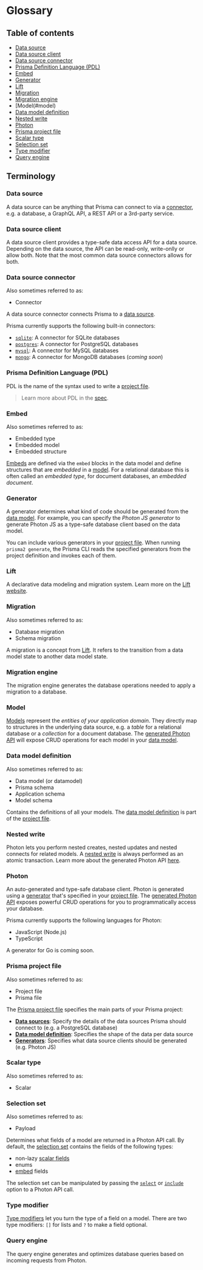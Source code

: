 # Glossary


<!-- ### Composite model

A composite model is a model that doesn't directly map to a structure (e.g. a _table_ or a _collection_) in the underlying data source. Instead, it's composed out of multiple parts from the underlying database. -->

## Table of contents

- [Data source]()
- [Data source client]()
- [Data source connector](#data-source-connector)
- [Prisma Definition Language (PDL)](#prisma-definition-language-pdl)
- [Embed](#embed)
- [Generator](#generator)
- [Lift](#lift)
- [Migration](#migration)
- [Migration engine](#migration-engine)
- [Model(#model)
- [Data model definition](#data-model-definition)
- [Nested write](#nested-write)
- [Photon](#photon)
- [Prisma project file](#prisma-project-file)
- [Scalar type](#scalar-type)
- [Selection set](#selection-set)
- [Type modifier](#type-modifier)
- [Query engine](#query-engine)

## Terminology

### Data source

A data source can be anything that Prisma can connect to via a [connector](#data-source-connector), e.g. a database, a GraphQL API, a REST API or a 3rd-party service.

### Data source client

A data source client provides a type-safe data access API for a data source. Depending on the data source, the API can be read-only, write-onlly or allow both. Note that the most common data source connectors allows for both.

### Data source connector

Also sometimes referred to as:

- Connector

A data source connector connects Prisma to a [data source](#data-source). 

Prisma currently supports the following built-in connectors:

- [`sqlite`](./core/connectors/sqlite.md): A connector for SQLite databases
- [`postgres`](./core/connectors/postgres.md): A connector for PostgreSQL databases
- [`mysql`](./core/connectors/mysql.md): A connector for MySQL databases
- [`mongo`](./core/connectors/mongo.md): A connector for MongoDB databases (_coming soon_)

### Prisma Definition Language (PDL)

PDL is the name of the syntax used to write a [project file](#prisma-project-file).

> Learn more about PDL in the [spec](https://github.com/prisma/rfcs/blob/0002-datamodel-2/text/0002-datamodel.md).

### Embed

Also sometimes referred to as:

- Embedded type
- Embedded model
- Embedded structure

[Embeds](./data-modeling.md#embeds) are defined via the `embed` blocks in the data model and define structures that are _embedded_ in a [model](#model). For a relational database this is often called an _embedded type_, for document databases, an _embedded document_.  

### Generator

A generator determines what kind of code should be generated from the [data model](#data-model-definition). For example, you can specify the _Photon JS generator_ to generate Photon JS as a type-safe database client based on the data model.

You can include various generators in your [project file](#prisma-project-file). When running `prisma2 generate`, the Prisma CLI reads the specified generators from the project definition and invokes each of them.

### Lift

A declarative data modeling and migration system. Learn more on the [Lift website](https://lift.prisma.io/).

### Migration

Also sometimes referred to as:

- Database migration
- Schema migration

A migration is a concept from [Lift](#lift). It refers to the transition from a data model state to another data model state. 

### Migration engine

The migration engine generates the database operations needed to apply a migration to a database.

### Model

[Models](./data-modeling.md#models) represent the _entities of your application domain_. They directly map to structures in the underlying data source, e.g. a _table_ for a relational database or a _collection_ for a document database. The [generated Photon API](./photon/api.md) will expose CRUD operations for each model in your [data model](#data-model-definition).

### Data model definition

Also sometimes referred to as: 

- Data model (or datamodel)
- Prisma schema
- Application schema
- Model schema

Contains the definitions of all your models. The [data model definition](./data-modeling.md#data-model-definition) is part of the [project file](#prisma-project-file).

### Nested write

Photon lets you perform nested creates, nested updates and nested connects for related models. A [nested write](./relations.md#nested-writes) is always performed as an atomic transaction. Learn more about the generated Photon API [here](./photon/api.md).

### Photon

An auto-generated and type-safe database client. Photon is generated using a [generator](#generator) that's specified in your [project file](#prisma-project-file). The [generated Photon API](./photon/api.md) exposes powerful CRUD operations for you to programmatically access your database.

Prisma currently supports the following languages for Photon:

- JavaScript (Node.js)
- TypeScript

A generator for Go is coming soon.

### Prisma project file

Also sometimes referred to as:

- Project file
- Prisma file

The [Prisma project file](./prisma-project-file.md) specifies the main parts of your Prisma project:

- [**Data sources**](#data-source): Specify the details of the data sources Prisma should connect to (e.g. a PostgreSQL database)
- [**Data model definition**](#data-model-definition): Specifies the shape of the data per data source
- [**Generators**](#generator): Specifies what data source clients should be generated (e.g. Photon JS)

### Scalar type

Also sometimes referred to as: 

- Scalar

### Selection set

Also sometimes referred to as: 

- Payload

Determines what fields of a model are returned in a Photon API call. By default, the [selection set](./photon/api.md#selection-sets) contains the fields of the following types:

- non-lazy [scalar fields](./data-modeling.md#scalar-types)
- enums
- [embed](./data-modeling.md#embeds) fields

The selection set can be manipulated by passing the [`select`](./photon/api.md#select-exclusively-via-select) or [`include`](./photon/api.md#include-additionally-via-include) option to a Photon API call.

### Type modifier

[Type modifiers](./data-modeling.md#type-modifiers) let you turn the type of a field on a model. There are two type modifiers: `[]` for lists and `?` to make a field optional. 

### Query engine

The query engine generates and optimizes database queries based on incoming requests from Photon. 